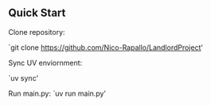 ## Quick Start
Clone repository:

`git clone https://github.com/Nico-Rapallo/LandlordProject'

Sync UV enviornment:

`uv sync'

Run main.py:
`uv run main.py'

